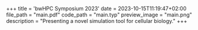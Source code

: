 +++
title = 'bwHPC Symposium 2023'
date = 2023-10-15T11:19:47+02:00
file_path = "main.pdf"
code_path = "main.typ"
preview_image = "main.png"
description = "Presenting a novel simulation tool for cellular biology."
+++


